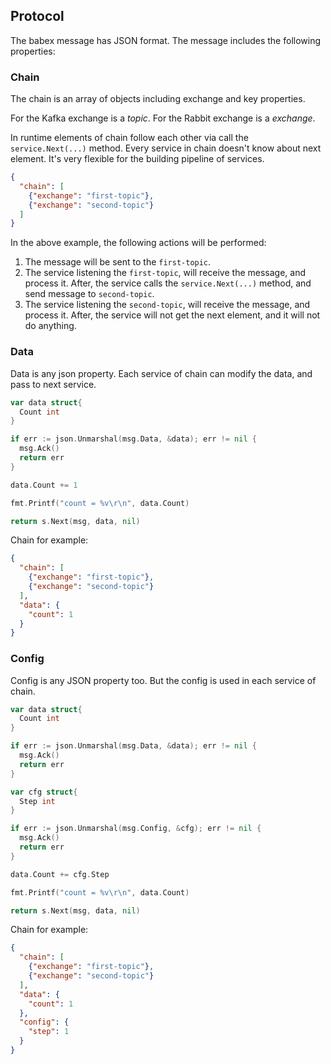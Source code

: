## Protocol

The babex message has JSON format. The message includes the following properties:

### Chain

The chain is an array of objects including exchange and key properties.

For the Kafka exchange is a *topic*. For the Rabbit exchange is a *exchange*.

In runtime elements of chain follow each other via call the `service.Next(...)` method. Every service in chain doesn't know about next element. It's very flexible for the building pipeline of services.

```json
{
  "chain": [
    {"exchange": "first-topic"},
    {"exchange": "second-topic"}
  ]
}
```

In the above example, the following actions will be performed:

1. The message will be sent to the `first-topic`.
2. The service listening the `first-topic`, will receive the message, and process it. After,  the service calls the `service.Next(...)` method, and send message to `second-topic`.
3. The service listening the `second-topic`, will receive the message, and process it. After, the service will not get the next element, and it will not do anything.

### Data

Data is any json property. Each service of chain can modify the data, and pass to next service.

```go
var data struct{
  Count int
}

if err := json.Unmarshal(msg.Data, &data); err != nil {
  msg.Ack()
  return err
}

data.Count += 1

fmt.Printf("count = %v\r\n", data.Count)

return s.Next(msg, data, nil)
```

Chain for example:

```json
{
  "chain": [
    {"exchange": "first-topic"},
    {"exchange": "second-topic"}
  ],
  "data": {
    "count": 1
  }
}
```

### Config

Config is any JSON property too. But the config is used in each service of chain.

```go
var data struct{
  Count int
}

if err := json.Unmarshal(msg.Data, &data); err != nil {
  msg.Ack()
  return err
}

var cfg struct{
  Step int
}

if err := json.Unmarshal(msg.Config, &cfg); err != nil {
  msg.Ack()
  return err
}

data.Count += cfg.Step

fmt.Printf("count = %v\r\n", data.Count)

return s.Next(msg, data, nil)
```

Chain for example:

```json
{
  "chain": [
    {"exchange": "first-topic"},
    {"exchange": "second-topic"}
  ],
  "data": {
    "count": 1
  },
  "config": {
    "step": 1
  }
}
```
